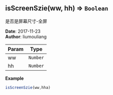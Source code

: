 ## isScreenSzie(ww, hh) ⇒ <code>Boolean</code>
<p>是否是屏幕尺寸-全屏</p>

**Date**: 2017-11-23  
**Author**: liumouliang  

| Param | Type |
| --- | --- |
| ww | <code>Number</code> | 
| hh | <code>Number</code> | 

**Example**  
```javascript
isScreenSzie(ww,hha)
```
